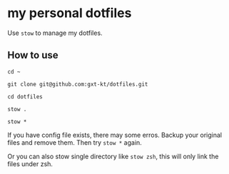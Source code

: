 # my personal dotfiles

Use `stow` to manage my dotfiles.


## How to use

```
cd ~

git clone git@github.com:gxt-kt/dotfiles.git

cd dotfiles

stow .

stow *
```

If you have config file exists, there may some erros. Backup your original files and remove them. Then try `stow *` again.

Or you can also stow single directory like `stow zsh`, this will only link the files under zsh.

